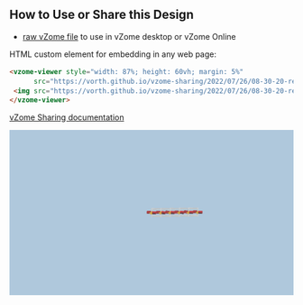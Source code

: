 
## How to Use or Share this Design

 - [raw vZome file](<https://raw.githubusercontent.com/vorth/vzome-sharing/main/2022/07/26/08-30-20-red-yellow-cross-bob-6-gang-THICKER/red-yellow-cross-bob-6-gang-THICKER.vZome>) to use in vZome desktop or vZome Online
 
 HTML custom element for embedding in any web page:
 ```html
<vzome-viewer style="width: 87%; height: 60vh; margin: 5%"
       src="https://vorth.github.io/vzome-sharing/2022/07/26/08-30-20-red-yellow-cross-bob-6-gang-THICKER/red-yellow-cross-bob-6-gang-THICKER.vZome" >
  <img src="https://vorth.github.io/vzome-sharing/2022/07/26/08-30-20-red-yellow-cross-bob-6-gang-THICKER/red-yellow-cross-bob-6-gang-THICKER.png" />
</vzome-viewer>
 ```

[vZome Sharing documentation](https://vzome.github.io/vzome/sharing.html#how-it-works)

![Image](<red-yellow-cross-bob-6-gang-THICKER.png>)

